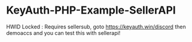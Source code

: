 # KeyAuth-PHP-Example-SellerAPI
HWID Locked : Requires sellersub, goto https://keyauth.win/discord then demoaccs and you can test this with sellerapi!
